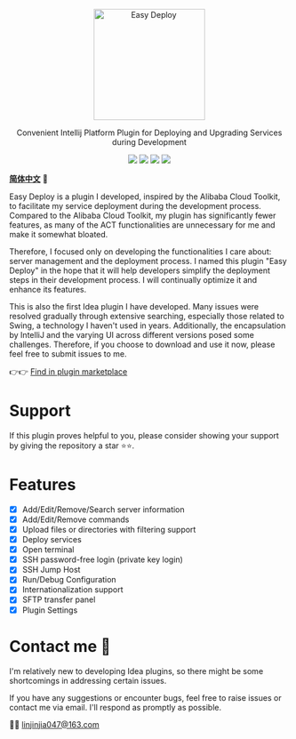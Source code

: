 <p align="center"><img src="https://www.lin2j.tech/blog-image/easy-deploy/small-logo.svg" alt="Easy Deploy" width="200" height="200"></p>

<p align="center">Convenient Intellij Platform Plugin for Deploying and Upgrading Services during Development</p>

<div align="center">
    <a href="#"><img src="https://badge.fury.io/gh/lin2j%2Feasy-deploy.svg"></a>
    <a href="#"><img src = "https://img.shields.io/github/license/lin2j/easy-deploy" ></a>
    <a href="https://www.lin2j.tech"><img src="https://img.shields.io/badge/author-lin2j-brightgreen"></a>
    <a href="#"><img src="https://img.shields.io/badge/idea-193.5662%2B-yellow"></a>
</div>

[**简体中文**](README_zh_CN.md) 🐼

Easy Deploy is a plugin I developed, inspired by the Alibaba Cloud Toolkit, to facilitate my service deployment during 
the development process. Compared to the Alibaba Cloud Toolkit, my plugin has significantly fewer features, as many of 
the ACT functionalities are unnecessary for me and make it somewhat bloated.

Therefore, I focused only on developing the functionalities I care about: server management and the deployment process. 
I named this plugin "Easy Deploy" in the hope that it will help developers simplify the deployment steps in their 
development process. I will continually optimize it and enhance its features.

This is also the first Idea plugin I have developed. Many issues were resolved gradually through extensive searching, 
especially those related to Swing, a technology I haven't used in years. Additionally, the encapsulation by IntelliJ 
and the varying UI across different versions posed some challenges. Therefore, if you choose to download and use it now,
please feel free to submit issues to me.

👉👉 [Find in plugin marketplace](https://plugins.jetbrains.com/plugin/19432-easy-deploy)

# Support

If this plugin proves helpful to you, please consider showing your support by giving the repository a star ⭐️⭐️.

# Features

- [x] Add/Edit/Remove/Search server information
- [x] Add/Edit/Remove commands
- [x] Upload files or directories with filtering support
- [x] Deploy services
- [x] Open terminal
- [x] SSH password-free login (private key login)
- [x] SSH Jump Host
- [x] Run/Debug Configuration
- [x] Internationalization support
- [x] SFTP transfer panel
- [x] Plugin Settings
 
# Contact me 🐾

I'm relatively new to developing Idea plugins, so there might be some shortcomings in addressing certain issues.

If you have any suggestions or encounter bugs, feel free to raise issues or contact me via email. I'll respond as 
promptly as possible.

📮📮 linjinjia047@163.com
